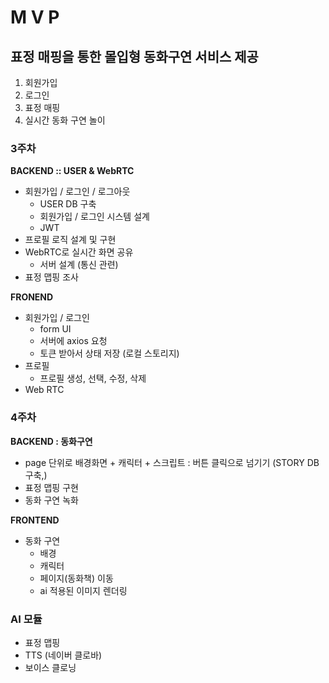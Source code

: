 # **M V P**

## 표정 매핑을 통한 몰입형 동화구연 서비스 제공

1. 회원가입
2. 로그인
3. 표정 매핑
4. 실시간 동화 구연 놀이

### **3주차**

**BACKEND :: USER & WebRTC**

- 회원가입 / 로그인 / 로그아웃
  - USER DB 구축
  - 회원가입 / 로그인 시스템 설계
  - JWT
- 프로필 로직 설계 및 구현
- WebRTC로 실시간 화면 공유
  - 서버 설계 (통신 관련)
- 표정 맵핑 조사

**FRONEND**

- 회원가입 / 로그인
  - form UI
  - 서버에 axios 요청
  - 토큰 받아서 상태 저장 (로컬 스토리지)
- 프로필
  - 프로필 생성, 선택, 수정, 삭제
- Web RTC

### **4주차**

**BACKEND : 동화구연**

- page 단위로 배경화면 + 캐릭터 + 스크립트 : 버튼 클릭으로 넘기기
  (STORY DB 구축,)
- 표정 맵핑 구현
- 동화 구연 녹화

**FRONTEND**

- 동화 구연
  - 배경
  - 캐릭터
  - 페이지(동화책) 이동
  - ai 적용된 이미지 렌더링

### **AI 모듈**

- 표정 맵핑
- TTS (네이버 클로바)
- 보이스 클로닝
